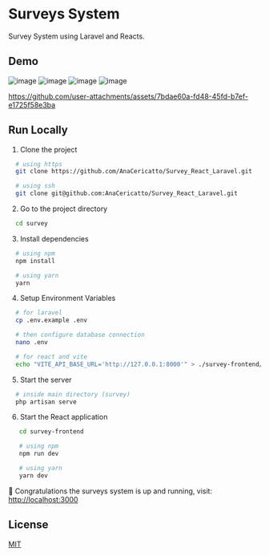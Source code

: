 # Surveys System

Survey System using Laravel and Reacts.

## Demo

![image](https://github.com/user-attachments/assets/11504b09-4dfc-4048-93c7-fead73e03dcb)
![image](https://github.com/user-attachments/assets/f8b2c786-116e-496b-9406-df7bf0bc47e3)
![image](https://github.com/user-attachments/assets/21079583-fd3b-4a97-8057-6d7bf4b1ab3c)
![image](https://github.com/user-attachments/assets/bceea396-a409-413e-8b96-e1e581bb146c)


https://github.com/user-attachments/assets/7bdae60a-fd48-45fd-b7ef-e1725f58e3ba


## Run Locally

1. Clone the project

```bash
  # using https
  git clone https://github.com/AnaCericatto/Survey_React_Laravel.git

  # using ssh
  git clone git@github.com:AnaCericatto/Survey_React_Laravel.git

```

2. Go to the project directory

```bash
  cd survey
```

3. Install dependencies

```bash
  # using npm
  npm install

  # using yarn
  yarn
```

4. Setup Environment Variables

```bash
  # for laravel
  cp .env.example .env

  # then configure database connection
  nano .env

  # for react and vite
  echo "VITE_API_BASE_URL='http://127.0.0.1:8000'" > ./survey-frontend/.env
```

5. Start the server

```bash
  # inside main directory (survey)
  php artisan serve
```

6. Start the React application

```bash
   cd survey-frontend

   # using npm
   npm run dev

   # using yarn
   yarn dev
```

🚀 Congratulations the surveys system is up and running,
visit: [http://localhost:3000](http://localhost:3000)

## License

[MIT](https://choosealicense.com/licenses/mit/)

